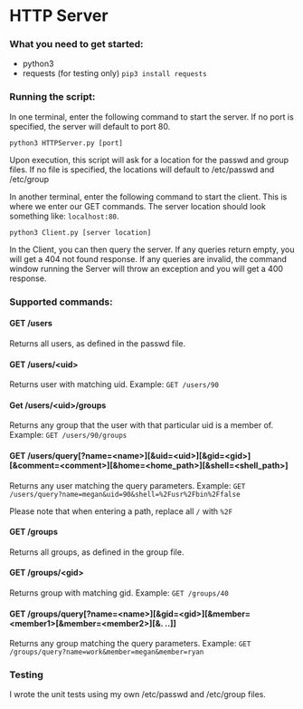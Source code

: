 # HTTP Server

### What you need to get started:
- python3
- requests (for testing only) `pip3 install requests`

### Running the script:
In one terminal, enter the following command to start the server. If no port is specified, the server will default to port 80.

`python3 HTTPServer.py [port]`

Upon execution, this script will ask for a location for the passwd and group files. If no file is specified, the locations will default to /etc/passwd and /etc/group
  
In another terminal, enter the following command to start the client. This is where we enter our GET commands. The server location should look something like: `localhost:80`.

`python3 Client.py [server location]`
  
In the Client, you can then query the server. If any queries return empty, you will get a 404 not found response. If any queries are invalid, the command window running the Server will throw an exception and you will get a 400 response.

### Supported commands:

#### GET /users
Returns all users, as defined in the passwd file.

#### GET /users/\<uid\>
Returns user with matching uid. Example: `GET /users/90`

#### Get /users/\<uid\>/groups
Returns any group that the user with that particular uid is a member of. Example: `GET /users/90/groups`

#### GET /users/query[?name=\<name\>][&uid=\<uid\>][&gid=\<gid\>][&comment=\<comment\>][&home=\<home_path\>][&shell=\<shell_path\>]
Returns any user matching the query parameters. Example: `GET /users/query?name=megan&uid=90&shell=%2Fusr%2Fbin%2Ffalse`

Please note that when entering a path, replace all `/` with `%2F`

#### GET /groups
Returns all groups, as defined in the group file.

#### GET /groups/\<gid\>
Returns group with matching gid. Example: `GET /groups/40`

#### GET /groups/query[?name=\<name\>][&gid=\<gid\>][&member=\<member1\>[&member=\<member2\>][&. ..]]
Returns any group matching the query parameters. Example: `GET /groups/query?name=work&member=megan&member=ryan`

### Testing
I wrote the unit tests using my own /etc/passwd and /etc/group files.

